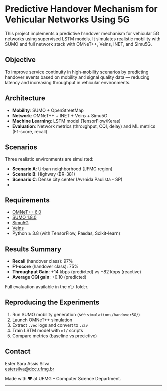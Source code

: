 # Predictive Handover Mechanism for Vehicular Networks Using 5G

This project implements a predictive handover mechanism for vehicular 5G networks using supervised LSTM models. It simulates realistic mobility with SUMO and full network stack with OMNeT++, Veins, INET, and Simu5G.

## Objective

To improve service continuity in high-mobility scenarios by predicting handover events based on mobility and signal quality data — reducing latency and increasing throughput in vehicular environments.

## Architecture

- **Mobility**: SUMO + OpenStreetMap
- **Network**: OMNeT++ + INET + Veins + Simu5G
- **Machine Learning**: LSTM model (TensorFlow/Keras)
- **Evaluation**: Network metrics (throughput, CQI, delay) and ML metrics (F1-score, recall)

## Scenarios

Three realistic environments are simulated:
- **Scenario A**: Urban neighborhood (UFMG region)
- **Scenario B**: Highway (BR-381)
- **Scenario C**: Dense city center (Avenida Paulista - SP)
- 
## Requirements

- [OMNeT++ 6.0](https://omnetpp.org/)
- [SUMO 1.8.0](https://sumo.dlr.de/)
- [Simu5G](https://github.com/Unipisa/Simu5G)
- [Veins](https://veins.car2x.org/)
- Python ≥ 3.8 (with TensorFlow, Pandas, Scikit-learn)

## Results Summary

- **Recall** (handover class): 97%
- **F1-score** (handover class): 75%
- **Throughput Gain**: +14 kbps (predicted) vs −82 kbps (reactive)
- **Average CQI gain**: +0.10 (predicted)

Full evaluation available in the `ml/` folder.

## Reproducing the Experiments

1. Run SUMO mobility generation (see `simulations/handover5G/`)
2. Launch OMNeT++ simulation
3. Extract `.vec` logs and convert to `.csv`
4. Train LSTM model with `ml/` scripts
5. Compare metrics (baseline vs predictive)


## Contact

Ester Sara Assis Silva  
estersilva@dcc.ufmg.br

Made with ❤️ at UFMG – Computer Science Department.

---
